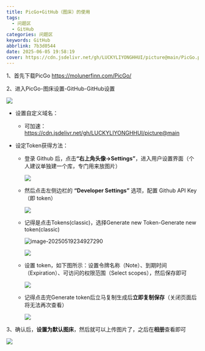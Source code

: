 ```yaml
---
title: PicGo+GitHub（图床）的使用
tags:
  - 问题区
  - GitHub
categories: 问题区
keywords: GitHub
abbrlink: 7b3d0544
date: 2025-06-05 19:58:19
cover: https://cdn.jsdelivr.net/gh/LUCKYLIYONGHHUI/picture@main/PicGo.png
---
```


1、首先下载PicGo https://molunerfinn.com/PicGo/

2、进入PicGo-图床设置-GitHub-GitHub设置

![](https://cdn.jsdelivr.net/gh/LUCKYLIYONGHHUI/picture@main/20250519234015830.png)

- 设置自定义域名：

  - 可加速：https://cdn.jsdelivr.net/gh/LUCKYLIYONGHHUI/picture@main

- 设定Token获得方法：

  - 登录 Github 后，点击<b>“右上角头像->Settings”</b>，进入用户设置界面（个人建议单独建一个库，专门用来放图片）

    ![](https://cdn.jsdelivr.net/gh/LUCKYLIYONGHHUI/picture@main/20250519234610463.png)

  - 然后点击左侧边栏的 <b>“Developer Settings”</b> 选项，配置 Github API Key（即 token）

    ![](https://cdn.jsdelivr.net/gh/LUCKYLIYONGHHUI/picture@main/20250519234724703.png)

  - 记得是点击Tokens(classic)，选择Generate new Token-Generate new token(classic)

    ![image-20250519234927290](https://cdn.jsdelivr.net/gh/LUCKYLIYONGHHUI/picture@main/image-20250519234927290.png)

    ![](https://cdn.jsdelivr.net/gh/LUCKYLIYONGHHUI/picture@main/20250519235352863.png)

  - 设置 token，如下图所示：设置令牌名称（Note）、到期时间（Expiration）、可访问的权限范围（Select scopes），然后保存即可

    ![](https://cdn.jsdelivr.net/gh/LUCKYLIYONGHHUI/picture@main/20250519235629822.png)

  - 记得点击完Generate token后立马复制生成后**立即复制保存**（关闭页面后将无法再次查看）

    ![](https://cdn.jsdelivr.net/gh/LUCKYLIYONGHHUI/picture@main/20250520000321423.png)

3、确认后，**设置为默认图床**，然后就可以上传图片了，之后在**相册**查看即可

![](https://cdn.jsdelivr.net/gh/LUCKYLIYONGHHUI/picture@main/20250520000532528.png)